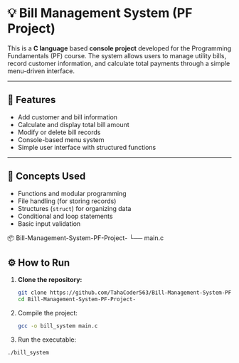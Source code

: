 # 💡 Bill Management System (PF Project)

This is a **C language** based **console project** developed for the Programming Fundamentals (PF) course. The system allows users to manage utility bills, record customer information, and calculate total payments through a simple menu-driven interface.

---

## 📌 Features

- Add customer and bill information
- Calculate and display total bill amount
- Modify or delete bill records
- Console-based menu system
- Simple user interface with structured functions

---

## 🧠 Concepts Used

- Functions and modular programming
- File handling (for storing records)
- Structures (`struct`) for organizing data
- Conditional and loop statements
- Basic input validation

📦 Bill-Management-System-PF-Project-
   └── main.c

## ⚙️ How to Run

1. **Clone the repository:**
   ```bash
   git clone https://github.com/TahaCoder563/Bill-Management-System-PF-Project-.git
   cd Bill-Management-System-PF-Project-
2. Compile the project:
   ```bash
   gcc -o bill_system main.c
3. Run the executable:
  ```bash 
  ./bill_system
